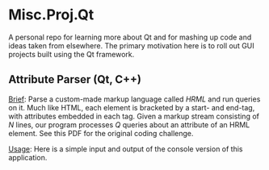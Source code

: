 # Misc.Proj.Qt
A personal repo for learning more about Qt and for mashing up code and ideas taken from elsewhere. The primary motivation here is to roll out GUI projects built using the Qt framework.

## Attribute Parser (Qt, C++)

<ins>Brief</ins>: Parse a custom-made markup language called *HRML* and run queries on it. Much like HTML, each element is bracketed by a start- and end-tag, with attributes embedded in each tag. Given a markup stream consisting of *N* lines, our program processes *Q* queries about an attribute of an HRML element. See this PDF for the original coding challenge.

<ins>Usage</ins>: Here is a simple input and output of the console version of this application.
